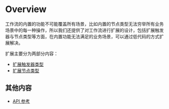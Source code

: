 # Overview

工作流的内置的功能不可能覆盖所有场景，比如内置的节点类型无法穷举所有业务场景中的每一种操作，所以我们还提供了对工作流进行扩展的设计，包括扩展触发器与节点类型等方面，在内置功能无法满足的业务场景，可以通过低代码的方式扩展解决。

扩展主要分为两部分内容：

- [扩展触发器类型](./trigger.md)
- [扩展节点类型](./instruction.md)

## 其他内容

- [API 参考](./api.md)
